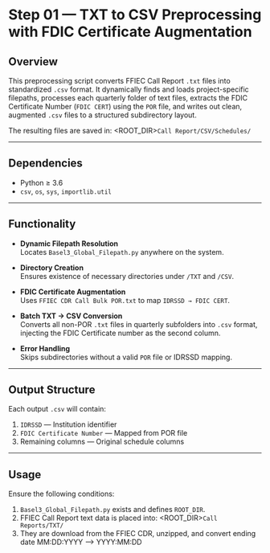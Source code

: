 # Step 01 — TXT to CSV Preprocessing with FDIC Certificate Augmentation

## Overview

This preprocessing script converts FFIEC Call Report `.txt` files into standardized `.csv` format. It dynamically finds and loads project-specific filepaths, processes each quarterly folder of text files, extracts the FDIC Certificate Number (`FDIC CERT`) using the `POR` file, and writes out clean, augmented `.csv` files to a structured subdirectory layout.

The resulting files are saved in: <ROOT_DIR>`Call Report/CSV/Schedules/`


---

## Dependencies

- Python ≥ 3.6
- `csv`, `os`, `sys`, `importlib.util`

---

## Functionality

- **Dynamic Filepath Resolution**  
  Locates `Basel3_Global_Filepath.py` anywhere on the system.
  
- **Directory Creation**  
  Ensures existence of necessary directories under `/TXT` and `/CSV`.

- **FDIC Certificate Augmentation**  
  Uses `FFIEC CDR Call Bulk POR.txt` to map `IDRSSD → FDIC CERT`.

- **Batch TXT → CSV Conversion**  
  Converts all non-POR `.txt` files in quarterly subfolders into `.csv` format, injecting the FDIC Certificate number as the second column.

- **Error Handling**  
  Skips subdirectories without a valid `POR` file or IDRSSD mapping.

---

## Output Structure

Each output `.csv` will contain:

1. `IDRSSD` — Institution identifier
2. `FDIC Certificate Number` — Mapped from POR file
3. Remaining columns — Original schedule columns

---

## Usage

Ensure the following conditions:

1. `Basel3_Global_Filepath.py` exists and defines `ROOT_DIR`.
2. FFIEC Call Report text data is placed into: <ROOT_DIR>`Call Reports/TXT/`
3. They are download from the FFIEC CDR, unzipped, and convert ending date MM:DD:YYYY --> YYYY:MM:DD
